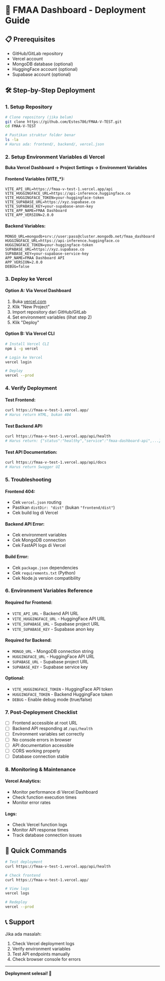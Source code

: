 # 🚀 FMAA Dashboard - Deployment Guide

## 📋 Prerequisites
- GitHub/GitLab repository
- Vercel account
- MongoDB database (optional)
- HuggingFace account (optional)
- Supabase account (optional)

## 🛠️ Step-by-Step Deployment

### 1. **Setup Repository**
```bash
# Clone repository (jika belum)
git clone https://github.com/Estes786/FMAA-V-TEST.git
cd FMAA-V-TEST

# Pastikan struktur folder benar
ls -la
# Harus ada: frontend/, backend/, vercel.json
```

### 2. **Setup Environment Variables di Vercel**

**Buka Vercel Dashboard → Project Settings → Environment Variables**

#### **Frontend Variables (VITE_*):**
```
VITE_API_URL=https://fmaa-v-test-1.vercel.app/api
VITE_HUGGINGFACE_URL=https://api-inference.huggingface.co
VITE_HUGGINGFACE_TOKEN=your-huggingface-token
VITE_SUPABASE_URL=https://xyz.supabase.co
VITE_SUPABASE_KEY=your-supabase-anon-key
VITE_APP_NAME=FMAA Dashboard
VITE_APP_VERSION=2.0.0
```

#### **Backend Variables:**
```
MONGO_URL=mongodb+srv://user:pass@cluster.mongodb.net/fmaa_dashboard
HUGGINGFACE_URL=https://api-inference.huggingface.co
HUGGINGFACE_TOKEN=your-huggingface-token
SUPABASE_URL=https://xyz.supabase.co
SUPABASE_KEY=your-supabase-service-key
APP_NAME=FMAA Dashboard API
APP_VERSION=2.0.0
DEBUG=false
```

### 3. **Deploy ke Vercel**

#### **Option A: Via Vercel Dashboard**
1. Buka [vercel.com](https://vercel.com)
2. Klik "New Project"
3. Import repository dari GitHub/GitLab
4. Set environment variables (lihat step 2)
5. Klik "Deploy"

#### **Option B: Via Vercel CLI**
```bash
# Install Vercel CLI
npm i -g vercel

# Login ke Vercel
vercel login

# Deploy
vercel --prod
```

### 4. **Verify Deployment**

#### **Test Frontend:**
```bash
curl https://fmaa-v-test-1.vercel.app/
# Harus return HTML, bukan 404
```

#### **Test Backend API:**
```bash
curl https://fmaa-v-test-1.vercel.app/api/health
# Harus return: {"status":"healthy","service":"fmaa-dashboard-api",...}
```

#### **Test API Documentation:**
```bash
curl https://fmaa-v-test-1.vercel.app/api/docs
# Harus return Swagger UI
```

### 5. **Troubleshooting**

#### **Frontend 404:**
- Cek `vercel.json` routing
- Pastikan `distDir: "dist"` (bukan `"frontend/dist"`)
- Cek build log di Vercel

#### **Backend API Error:**
- Cek environment variables
- Cek MongoDB connection
- Cek FastAPI logs di Vercel

#### **Build Error:**
- Cek `package.json` dependencies
- Cek `requirements.txt` (Python)
- Cek Node.js version compatibility

### 6. **Environment Variables Reference**

#### **Required for Frontend:**
- `VITE_API_URL` - Backend API URL
- `VITE_HUGGINGFACE_URL` - HuggingFace API URL
- `VITE_SUPABASE_URL` - Supabase project URL
- `VITE_SUPABASE_KEY` - Supabase anon key

#### **Required for Backend:**
- `MONGO_URL` - MongoDB connection string
- `HUGGINGFACE_URL` - HuggingFace API URL
- `SUPABASE_URL` - Supabase project URL
- `SUPABASE_KEY` - Supabase service key

#### **Optional:**
- `VITE_HUGGINGFACE_TOKEN` - HuggingFace API token
- `HUGGINGFACE_TOKEN` - Backend HuggingFace token
- `DEBUG` - Enable debug mode (true/false)

### 7. **Post-Deployment Checklist**

- [ ] Frontend accessible at root URL
- [ ] Backend API responding at `/api/health`
- [ ] Environment variables set correctly
- [ ] No console errors in browser
- [ ] API documentation accessible
- [ ] CORS working properly
- [ ] Database connection stable

### 8. **Monitoring & Maintenance**

#### **Vercel Analytics:**
- Monitor performance di Vercel Dashboard
- Check function execution times
- Monitor error rates

#### **Logs:**
- Check Vercel function logs
- Monitor API response times
- Track database connection issues

## 🎯 Quick Commands

```bash
# Test deployment
curl https://fmaa-v-test-1.vercel.app/api/health

# Check frontend
curl https://fmaa-v-test-1.vercel.app/

# View logs
vercel logs

# Redeploy
vercel --prod
```

## 📞 Support

Jika ada masalah:
1. Check Vercel deployment logs
2. Verify environment variables
3. Test API endpoints manually
4. Check browser console for errors

---

**Deployment selesai! 🚀**